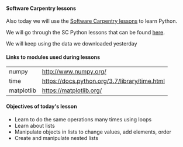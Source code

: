 #### Software Carpentry lessons 

Also today we will use the [Software Carpentry lessons](https://software-carpentry.org/lessons/) to learn Python. 


We will go through the SC Python lessons that can be found [here](http://swcarpentry.github.io/python-novice-inflammation/). 


We will keep using the data we downloaded yesterday 


#### Links to modules used during lessons 
| | |
|----|----|
|numpy |http://www.numpy.org/ |
|time | https://docs.python.org/3.7/library/time.html | 
|matplotlib | https://matplotlib.org/ | 

#### Objectives of today's lesson 
- Learn to do the same operations many times using loops 
- Learn about lists 
- Manipulate objects in lists to change values, add elements, order  
- Create and manipulate nested lists
